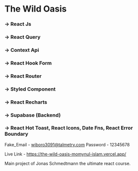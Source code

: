 # The Wild Oasis

### -> React Js

### -> React Query

### -> Context Api

### -> React Hook Form

### -> React Router

### -> Styled Component

### -> React Recharts

### -> Supabase (Backend)

### -> React Hot Toast, React Icons, Date Fns, React Error Boundary

Fake_Email - wiboro3091@talmetry.com
Password - 12345678

Live Link - https://the-wild-oasis-momynul-islam.vercel.app/

Main project of Jonas Schmedtmann the ultimate react course.
